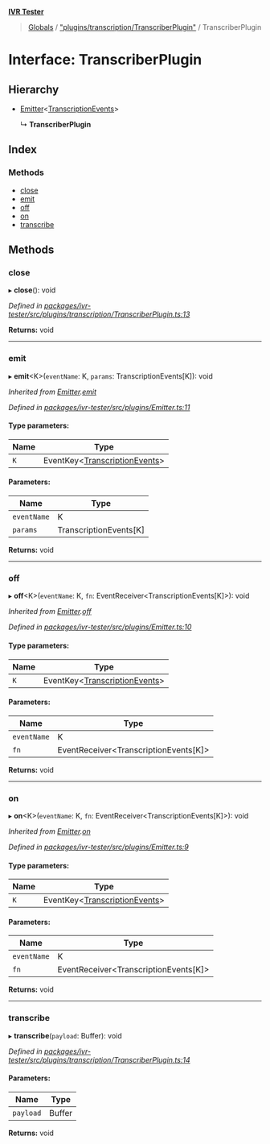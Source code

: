 **[IVR Tester](../README.md)**

> [Globals](../README.md) / ["plugins/transcription/TranscriberPlugin"](../modules/_plugins_transcription_transcriberplugin_.md) / TranscriberPlugin

# Interface: TranscriberPlugin

## Hierarchy

* [Emitter](_plugins_emitter_.emitter.md)\<[TranscriptionEvents](../modules/_plugins_transcription_transcriberplugin_.md#transcriptionevents)>

  ↳ **TranscriberPlugin**

## Index

### Methods

* [close](_plugins_transcription_transcriberplugin_.transcriberplugin.md#close)
* [emit](_plugins_transcription_transcriberplugin_.transcriberplugin.md#emit)
* [off](_plugins_transcription_transcriberplugin_.transcriberplugin.md#off)
* [on](_plugins_transcription_transcriberplugin_.transcriberplugin.md#on)
* [transcribe](_plugins_transcription_transcriberplugin_.transcriberplugin.md#transcribe)

## Methods

### close

▸ **close**(): void

*Defined in [packages/ivr-tester/src/plugins/transcription/TranscriberPlugin.ts:13](https://github.com/SketchingDev/ivr-tester/blob/f7aae90/packages/ivr-tester/src/plugins/transcription/TranscriberPlugin.ts#L13)*

**Returns:** void

___

### emit

▸ **emit**\<K>(`eventName`: K, `params`: TranscriptionEvents[K]): void

*Inherited from [Emitter](_plugins_emitter_.emitter.md).[emit](_plugins_emitter_.emitter.md#emit)*

*Defined in [packages/ivr-tester/src/plugins/Emitter.ts:11](https://github.com/SketchingDev/ivr-tester/blob/f7aae90/packages/ivr-tester/src/plugins/Emitter.ts#L11)*

#### Type parameters:

Name | Type |
------ | ------ |
`K` | EventKey\<[TranscriptionEvents](../modules/_plugins_transcription_transcriberplugin_.md#transcriptionevents)> |

#### Parameters:

Name | Type |
------ | ------ |
`eventName` | K |
`params` | TranscriptionEvents[K] |

**Returns:** void

___

### off

▸ **off**\<K>(`eventName`: K, `fn`: EventReceiver\<TranscriptionEvents[K]>): void

*Inherited from [Emitter](_plugins_emitter_.emitter.md).[off](_plugins_emitter_.emitter.md#off)*

*Defined in [packages/ivr-tester/src/plugins/Emitter.ts:10](https://github.com/SketchingDev/ivr-tester/blob/f7aae90/packages/ivr-tester/src/plugins/Emitter.ts#L10)*

#### Type parameters:

Name | Type |
------ | ------ |
`K` | EventKey\<[TranscriptionEvents](../modules/_plugins_transcription_transcriberplugin_.md#transcriptionevents)> |

#### Parameters:

Name | Type |
------ | ------ |
`eventName` | K |
`fn` | EventReceiver\<TranscriptionEvents[K]> |

**Returns:** void

___

### on

▸ **on**\<K>(`eventName`: K, `fn`: EventReceiver\<TranscriptionEvents[K]>): void

*Inherited from [Emitter](_plugins_emitter_.emitter.md).[on](_plugins_emitter_.emitter.md#on)*

*Defined in [packages/ivr-tester/src/plugins/Emitter.ts:9](https://github.com/SketchingDev/ivr-tester/blob/f7aae90/packages/ivr-tester/src/plugins/Emitter.ts#L9)*

#### Type parameters:

Name | Type |
------ | ------ |
`K` | EventKey\<[TranscriptionEvents](../modules/_plugins_transcription_transcriberplugin_.md#transcriptionevents)> |

#### Parameters:

Name | Type |
------ | ------ |
`eventName` | K |
`fn` | EventReceiver\<TranscriptionEvents[K]> |

**Returns:** void

___

### transcribe

▸ **transcribe**(`payload`: Buffer): void

*Defined in [packages/ivr-tester/src/plugins/transcription/TranscriberPlugin.ts:14](https://github.com/SketchingDev/ivr-tester/blob/f7aae90/packages/ivr-tester/src/plugins/transcription/TranscriberPlugin.ts#L14)*

#### Parameters:

Name | Type |
------ | ------ |
`payload` | Buffer |

**Returns:** void

